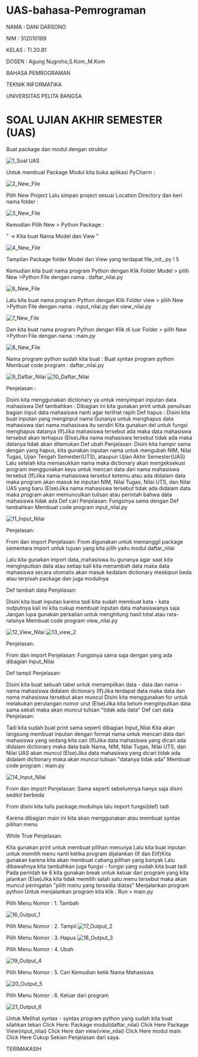 # UAS-bahasa-Pemrograman

NAMA : DANI DARSONO

NIM : 312010189

KELAS : TI.20.B1

DOSEN : Agung Nugroho,S.Kom.,M.Kom

BAHASA PEMROGRAMAN

TEKNIK INFORMATIKA

UNIVERSITAS PELITA BANGSA


# SOAL UJIAN AKHIR SEMESTER (UAS)

Buat package dan modul dengan struktur

![1_Soal UAS](https://user-images.githubusercontent.com/73014427/105147892-59537200-5b34-11eb-9bcc-65ea97ae6152.png)

Untuk membuat Package Modul kita buka aplikasi PyCharm :

![2_New_File](https://user-images.githubusercontent.com/73014427/105147896-5b1d3580-5b34-11eb-9f5a-ec0f4b970fac.png)

 Pilih New Project Lalu simpan project sesuai Location Directory dan beri nama folder :
 
![3_New_File](https://user-images.githubusercontent.com/73014427/105147898-5bb5cc00-5b34-11eb-9b7e-7993b67db245.png)

 Kemudian Pilih New > Python Package :

 " -> Kita buat Nama Model dan View "

![4_New_File](https://user-images.githubusercontent.com/73014427/105147901-5bb5cc00-5b34-11eb-8b5c-e76d9e108dd7.png)


Tampilan Package folder Model dan View yang terdapat file_init_.py
! 5


Kemudian kita buat nama program Python dengan Klik Folder Model > pilih New >Python File dengan nama : daftar_nilai.py

![6_New_File](https://user-images.githubusercontent.com/73014427/105147905-5ce6f900-5b34-11eb-9707-4a2ea4617548.png)

Lalu kita buat nama program Python dengan Klik Folder view > pilih New >Python File dengan nama : input_nilai.py dan view_nilai.py

![7_New_File](https://user-images.githubusercontent.com/73014427/105147907-5d7f8f80-5b34-11eb-8cb9-2078a584715a.png)


Dan kita buat nama program Python dengan Klik di luar Folder > pilih New >Python File dengan nama : main.py

![8_New_File](https://user-images.githubusercontent.com/73014427/105148297-cff06f80-5b34-11eb-9a3d-c761684fb783.png)



Nama program python sudah kita buat :
Buat syntax program python
Membuat code program : daftar_nilai.py

![9_Daftar_Nilai](https://user-images.githubusercontent.com/73014427/105148298-d1219c80-5b34-11eb-971b-27616f38c59b.png)
![10_Daftar_Nilai](https://user-images.githubusercontent.com/73014427/105148304-d1ba3300-5b34-11eb-839a-c506dc29a3be.png)

Penjelasan :

Disini kita menggunakan dictionary ya untuk menyimpan inputan data mahasiswa
Def tambahkan : Dibagian ini kita gunakan print untuk penulisan bagian input data mahasiswa nanti agar terlihat rapih
Def hapus :
Disini kita buat inputan yang menginput nama
Gunanya untuk menghapus data mahasiswa dari nama mahasiswa itu sendiri
Kita gunakan del untuk fungsi menghapus datanya
(If)Jika mahasiswa tersebut ada maka data mahasiswa tersebut akan terhapus
(Else)Jika nama mahasiswa tersebut tidak ada maka datanya tidak akan ditemukan
Def ubah
Penjelasan:
Disini kita hampir sama dengan yang hapus, kita gunakan inputan nama untuk mengubah NIM, Nilai Tugas, Ujian Tengah Semester(UTS), ataupun Ujian Akhir Semester(UAS)
Lalu setelah kita memasukkan nama maka dictionary akan mengeksekusi program menggunakan keys untuk mencari data dari nama mahasiswa tersebut
(If)Jika nama mahasiswa tersebut ketemu atau ada didalam data maka program akan masuk ke inputan NIM, Nilai Tugas, Nilai UTS, dan Nilai UAS yang baru
(Else)Jika nama mahasiswa tersebut tidak ada didalam data maka program akan memunculkan tulisan atau perintah bahwa data mahasiswa tidak ada
Def cari
Penjelasan:
Fungsinya sama dengan Def tambahkan
Membuat code program input_nilai.py

![11_Input_Nilai](https://user-images.githubusercontent.com/73014427/105148308-d252c980-5b34-11eb-86a3-41261574e587.png)


Penjelasan:

From dan import
Penjelasan:
From digunakan untuk memanggil package sementara import untuk tujuan yang kita pilih yaitu modul daftar_nilai

Lalu kita gunakan import data_mahasiswa itu gunanya agar saat kita menginputkan data atau setiap kali kita menambah data maka data mahasiswa secara otomatis akan masuk kedalam dictionary meskipun beda atau terpisah package dan juga modulnya

Def tambah data
Penjelasan:

Disini kita buat inputan karena tadi kita sudah membuat kata - kata outputnya kali ini kita cukup membuat inputan data mahasiswanya saja
Jangan lupa gunakan perkalian untuk menghitung hasil total atau rata- ratanya
Membuat code program view_nilai.py

![12_View_Nilai](https://user-images.githubusercontent.com/73014427/105148312-d383f680-5b34-11eb-9cf4-9539411fba15.png)
![13_view_2](https://user-images.githubusercontent.com/73014427/105148315-d41c8d00-5b34-11eb-99c1-b5b9b360c79d.png)

Penjelasan:

From dan import
Penjelasan:
Fungsinya sama saja dengan yang ada dibagian Input_Nilai

Def tampil
Penjelasan:

Disini kita buat sebuah tabel untuk menampilkan data - data dan nama - nama mahasiswa didalam dictionary
(If)Jika terdapat data maka data dan nama mahasiswa tersebut akan muncul
Disini kita menggunakan for untuk melakukan perulangan nomor urut
(Else)Jika kita belum menginputkan data sama sekali maka akan muncul tulisan "tidak ada data"
Def cari data
Penjelasan:

Tadi kita sudah buat print sama seperti dibagian Input_Nilai
Kita akan langsung membuat inputan dengan format nama untuk mencari data dari mahasiswa yang sedang kita cari
(If)Jika data mahasiswa yang dicari ada didalam dictionary maka data baik Nama, NIM, Nilai Tugas, Nilai UTS, dan Nilai UAS akan muncul
(Else)Jika data mahasiswa yang dicari tidak ada didalam dictionary maka akan muncul tulisan "datanya tidak ada"
Membuat code program : main.py

![14_Input_Nilai](https://user-images.githubusercontent.com/73014427/105148318-d41c8d00-5b34-11eb-8d34-955b1dcd23a7.png)


From dan import
Penjelasan:
Sama seperti sebelumnya hanya saja disini sedikit berbeda

From disini kita tulis package.modulnya lalu import fungsi(def) tadi

Karena dibagian main ini kita akan menggunakan atau membuat syntax pilihan menu

While True
Penjelasan:

Kita gunakan print untuk membuat pilihan menunya
Lalu kita buat inputan untuk memilih menu nanti ketika program dijalankan
(If dan Elif)Kita gunakan karena kita akan membuat cabang pilihan yang banyak
Lalu dibawahnya kita tambahkan juga fungsi - fungsi yang sudah kita buat tadi
Pada perintah ke 6 kita gunakan break untuk keluar dari program yang kita jalankan
(Else)Jika kita tidak memilih salah satu menu tersebut maka akan muncul peringatan "pilih menu yang tersedia diatas"
Menjalankan program python
Untuk menjalankan program kita klik : Run > main.py

 Pilih Menu Nomor : 1. Tambah


![16_Output_1](https://user-images.githubusercontent.com/73014427/105148324-d5e65080-5b34-11eb-9545-9c61b5b2bd24.png)

 Pilih Menu Nomor : 2. Tampil
![17_Output_2](https://user-images.githubusercontent.com/73014427/105148329-d67ee700-5b34-11eb-9256-7432bf681430.png)


 Pilih Menu Nomor : 3. Hapus
![18_Output_3](https://user-images.githubusercontent.com/73014427/105148335-d7177d80-5b34-11eb-8640-d130fb711d84.png)


 Pilih Menu Nomor : 4. Ubah

![19_Output_4](https://user-images.githubusercontent.com/73014427/105148337-d7177d80-5b34-11eb-9c92-e02f3012a3d5.png)


 Pilih Menu Nomor : 5. Cari
Kemudian ketik Nama Mahasiswa

![20_Output_5](https://user-images.githubusercontent.com/73014427/105148338-d7b01400-5b34-11eb-954a-a01a545f1952.png)

 Pilih Menu Nomor : 6. Keluar dari program
 
![21_Output_6](https://user-images.githubusercontent.com/73014427/105148339-d848aa80-5b34-11eb-95e0-75a69721c1e5.png)


Untuk Melihat syntax - syntax program python yang sudah kita buat silahkan tekan Click Here:
Package modul(daftar_nilai) Click Here
Package View(input_nilai) Click Here dan view(view_nilai) Click Here
modul main Click Here
Cukup Sekian Penjelasan dari saya.

TERIMAKASIH


